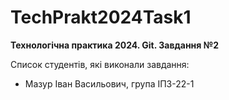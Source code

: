 # TechPrakt2024Task1
**Технологічна практика 2024. Git. Завдання №2**

Список студентів, які виконали завдання:
* Мазур Іван Васильович, група ІПЗ-22-1
